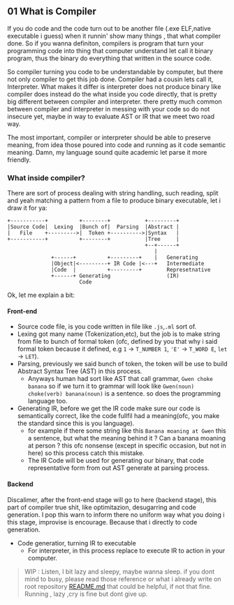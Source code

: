 ## 01 What is Compiler

If you do code and the code turn out to be another file (.exe ELF,native executable i guess) when it runnin' show many things , that what compiler done. So if you wanna definiton, compilers is program that turn your programming code into thing that computer understand let call it binary program, thus the binary do everything that written in the source code. 

So compiler turning you code to be understandable by computer, but there not only compiler to get this job done. Compiler had a cousin lets call it, Interpreter. What makes it differ is interpreter does not produce binary like compiler does instead do the what inside you code directly, that is pretty big different between compiler and interpreter. there pretty much common between compiler and interpreter in messing with your code so do not insecure yet, maybe in way to evaluate AST or IR that we meet two road way.

The most important, compiler or interpreter should be able to preserve meaning, from idea those poured into code and running as it code semantic meaning. Damn, my language sound quite academic let parse it more friendly.

### What inside compiler?

There are sort of process dealing with string handling, such reading, split and yeah matching a pattern from a file to produce binary executable, let i draw it for ya:

```
+-----------+          +--------+           +---------+
|Source Code|  Lexing  |Bunch of|  Parsing  |Abstract |
|   File    +--------->|  Token +---------->|Syntax   |
+-----------+          +--------+           |Tree     |
                                            +--+------+
                                               |
              +------+          +---------+    |   Generating
              |Object|<---------+ IR Code |<---+   Intermediate
              |Code  |          +---------+        Represetnative
              +------+ Generating                  (IR)
                       Code
```

Ok, let me explain a bit:

#### Front-end 

- Source code file, is you code written in file like `.js`,`.ml` sort of.
- Lexing got many name (Tokenization,etc), but the job is to make string from file to bunch of formal token (ofc, defined by you that why i said formal token because it defined, e.g `1` -> `T_NUMBER 1`, `'E'` -> `T_WORD E`, `let` -> `LET`).
- Parsing, previously we said bunch of token, the token will be use to build Abstract Syntax Tree (AST) in this process.
  -  Anyways human had sort like AST that call grammar, `Gwen choke banana` so if we turn it to grammar will look like `Gwen(noun) choke(verb) banana(noun)` is a sentence. so does the programming language too.
- Generating IR, before we get the IR code make sure our code is semantically correct, like the code fullfil   had a meaning(ofc, you make the standard since this is you language). 
  - for example if there some string like this `Banana moaning at Gwen` this a sentence, but what the meaning behind it ? Can a banana moaning at person ? this ofc nonsense (except in specific occasion, but not in here) so this process catch this mistake.
  - The IR Code will be used for generating our binary, that code representative form from out AST generate at parsing process.

#### Backend

 Discalimer, after the front-end stage will go to here (backend stage), this part of compiler true shit, like optimitazion, desugarring and code generation. I pop this warn to inform there no uniform way what you doing i this stage, improvise is encourage. Because that i directly to code generation.

- Code generatior, turning IR to executable
  - For interpreter, in this process replace to execute IR to action in your computer.   

> WIP : Listen, I bit lazy and sleepy, maybe wanna sleep. if you dont mind to busy, please read those reference or what i already write on root repository [README.md](../README.md) that could be helpful, if not that fine. Running , lazy ,cry is fine but dont give up.